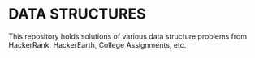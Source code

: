 # DATA STRUCTURES

This repository holds solutions of various data structure problems from HackerRank, HackerEarth, College Assignments, etc.